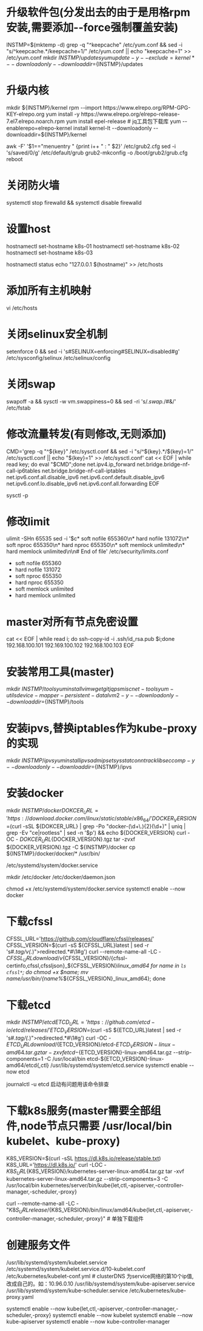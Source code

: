 # 升级软件包(分发出去的由于是用格rpm安装,需要添加--force强制覆盖安装)
INSTMP=$(mktemp -d)
grep -q "^keepcache" /etc/yum.conf && sed -i "s/^keepcache.*/keepcache=1/" /etc/yum.conf || echo "keepcache=1" >> /etc/yum.conf
mkdir ${INSTMP}/updates
yum update -y --exclude=kernel* --downloadonly --downloaddir=${INSTMP}/updates

# 升级内核
mkdir ${INSTMP}/kernel
rpm --import https://www.elrepo.org/RPM-GPG-KEY-elrepo.org
yum install -y https://www.elrepo.org/elrepo-release-7.el7.elrepo.noarch.rpm
yum install epel-release # jq工具包下载库
yum --enablerepo=elrepo-kernel install kernel-lt --downloadonly --downloaddir=${INSTMP}/kernel
<!-- https://elrepo.org/linux/kernel/el7/x86_64/RPMS/  # 下载内核包 x86_64 -->
<!-- curl -sSL https://elrepo.org/linux/kernel/el7/x86_64/RPMS/ | grep -Po "kernel-lt-\d.*?el7\.elrepo\.x86_64\.rpm" | uniq | sort | tail -1 -->
awk -F\' '$1=="menuentry " {print i++ " : " $2}' /etc/grub2.cfg
sed -i 's/saved/0/g' /etc/default/grub
grub2-mkconfig -o /boot/grub2/grub.cfg
reboot

# 关闭防火墙
systemctl stop firewalld && systemctl disable firewalld

# 设置host
hostnamectl set-hostname k8s-01
hostnamectl set-hostname k8s-02
hostnamectl set-hostname k8s-03

hostnamectl status
echo "127.0.0.1   $(hostname)" >> /etc/hosts

# 添加所有主机映射
vi /etc/hosts


# 关闭selinux安全机制
setenforce 0 && sed -i 's#SELINUX=enforcing#SELINUX=disabled#g' /etc/sysconfig/selinux /etc/selinux/config

# 关闭swap
swapoff -a && sysctl -w vm.swappiness=0 && sed -ri 's/.*swap.*/#&/' /etc/fstab

# 修改流量转发(有则修改,无则添加)
CMD='grep -q "^${key}" /etc/sysctl.conf && sed -i "s/^${key}.*/${key}=1/" /etc/sysctl.conf || echo "${key}=1" >> /etc/sysctl.conf'
cat << EOF | while read key; do eval "$CMD";done
net.ipv4.ip_forward
net.bridge.bridge-nf-call-ip6tables
net.bridge.bridge-nf-call-iptables
net.ipv6.conf.all.disable_ipv6
net.ipv6.conf.default.disable_ipv6
net.ipv6.conf.lo.disable_ipv6
net.ipv6.conf.all.forwarding
EOF

sysctl -p



# 修改limit
ulimit -SHn 65535
sed -i '$c* soft nofile 655360\n* hard nofile 131072\n* soft nproc 655350\n* hard nproc 655350\n* soft memlock unlimited\n* hard memlock unlimited\n\n# End of file' /etc/security/limits.conf

* soft nofile 655360
* hard nofile 131072
* soft nproc 655350
* hard nproc 655350
* soft memlock unlimited
* hard memlock unlimited




# master对所有节点免密设置
cat << EOF | while read i; do ssh-copy-id -i .ssh/id_rsa.pub $i;done
192.168.100.101
192.169.100.102
192.168.100.103
EOF


# 安装常用工具(master)
mkdir ${INSTMP}/tools
yum install vim wget git jq psmisc net-tools yum-utils device-mapper-persistent-data lvm2 -y --downloadonly --downloaddir=${INSTMP}/tools

# 安装ipvs,替换iptables作为kube-proxy的实现
mkdir ${INSTMP}/ipvs
yum install ipvsadm ipset sysstat conntrack libseccomp -y --downloadonly --downloaddir=${INSTMP}/ipvs

# 安装docker
mkdir ${INSTMP}/docker
DOKCER_URL='https://download.docker.com/linux/static/stable/x86_64/'
DOCKER_VERSION=$(curl -sSL ${DOKCER_URL} | grep -Po "docker-(\d+\.){2}(\d+)" | uniq | grep -Ev "ce|rootless" | sed -n '$p') && echo ${DOCKER_VERSION}
curl -OC - ${DOKCER_URL}${DOCKER_VERSION}.tgz
tar -zvxf ${DOCKER_VERSION}.tgz -C ${INSTMP}/docker
cp ${INSTMP}/docker/docker/* /usr/bin/


/etc/systemd/system/docker.service

mkdir /etc/docker
/etc/docker/daemon.json


chmod +x /etc/systemd/system/docker.service
systemctl enable --now docker

# 下载cfssl
CFSSL_URL='https://github.com/cloudflare/cfssl/releases/'
CFSSL_VERSION=$(curl -sS ${CFSSL_URL}latest | sed -r 's#.*tag/v(.*)">redirected.*#\1#g')
curl --remote-name-all -LC - ${CFSSL_URL}download/v${CFSSL_VERSION}/{cfssl-certinfo,cfssl,cfssljson}_${CFSSL_VERSION}_linux_amd64
for name in `ls cfssl*`; do chmod +x $name; mv $name /usr/bin/${name%_${CFSSL_VERSION}_linux_amd64};  done

# 下载etcd
mkdir ${INSTMP}/etcd
ETCD_URL='https://github.com/etcd-io/etcd/releases/'
ETCD_VERSION=$(curl -sS ${ETCD_URL}latest | sed -r 's#.*tag/(.*)">redirected.*#\1#g')
curl -OC - ${ETCD_URL}download/${ETCD_VERSION}/etcd-${ETCD_VERSION}-linux-amd64.tar.gz
tar -zxvf etcd-${ETCD_VERSION}-linux-amd64.tar.gz --strip-components=1 -C /usr/local/bin etcd-${ETCD_VERSION}-linux-amd64/etcd{,ctl}
/usr/lib/systemd/system/etcd.service
systemctl enable --now etcd

journalctl -u etcd   启动有问题用该命令排查

# 下载k8s服务(master需要全部组件,node节点只需要 /usr/local/bin kubelet、kube-proxy)
K8S_VERSION=$(curl -sSL https://dl.k8s.io/release/stable.txt)
K8S_URL='https://dl.k8s.io/'
curl -LOC - ${K8S_URL}${K8S_VERSION}/kubernetes-server-linux-amd64.tar.gz
tar -xvf kubernetes-server-linux-amd64.tar.gz  --strip-components=3 -C /usr/local/bin kubernetes/server/bin/kube{let,ctl,-apiserver,-controller-manager,-scheduler,-proxy}

curl --remote-name-all -LC - "${K8S_URL}release/${K8S_VERSION}/bin/linux/amd64/kube{let,ctl,-apiserver,-controller-manager,-scheduler,-proxy}" # 单独下载组件


# 创建服务文件
/usr/lib/systemd/system/kubelet.service
/etc/systemd/system/kubelet.service.d/10-kubelet.conf
/etc/kubernetes/kubelet-conf.yml                        # clusterDNS 为service网络的第10个ip值,改成自己的。如：10.96.0.10
/usr/lib/systemd/system/kube-apiserver.service
/usr/lib/systemd/system/kube-scheduler.service 
/etc/kubernetes/kube-proxy.yaml




systemctl enable --now kube{let,ctl,-apiserver,-controller-manager,-scheduler,-proxy}
systemctl enable --now kubelet
systemctl enable --now kube-apiserver
systemctl enable --now kube-controller-manager
